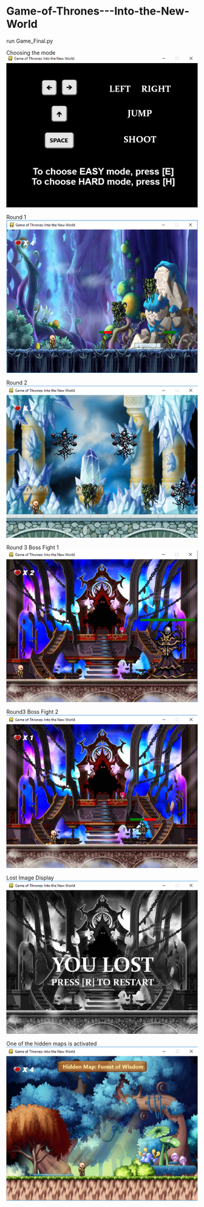 # Game-of-Thrones---Into-the-New-World

run Game_Final.py

Choosing the mode\
![](screenshot/starting.png)

Round 1\
![](screenshot/round1.png)

Round 2\
![](screenshot/round2.png)

Round 3 Boss Fight 1\
![](screenshot/boss1.png)

Round3 Boss Fight 2\
![](screenshot/boss2.png)

Lost Image Display\
![](screenshot/round3Lost.png)

One of the hidden maps is activated\
![](screenshot/wisdomWinPathEasy.png)

